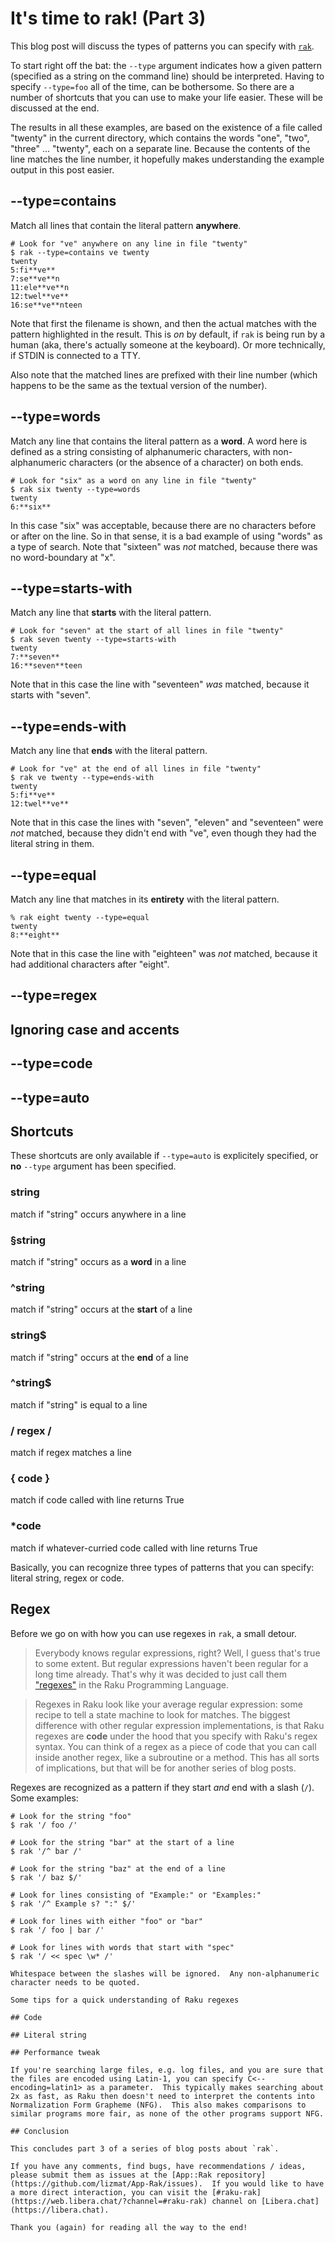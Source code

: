 # It's time to rak! (Part 3)

This blog post will discuss the types of patterns you can specify with [`rak`](https://raku.land/zef:lizmat/App::Rak).

To start right off the bat: the `--type` argument indicates how a given pattern (specified as a string on the command line) should be interpreted.  Having to specify `--type=foo` all of the time, can be bothersome.  So there are a number of shortcuts that you can use to make your life easier.  These will be discussed at the end.

The results in all these examples, are based on the existence of a file called "twenty" in the current directory, which contains the words "one", "two", "three" ... "twenty", each on a separate line.  Because the contents of the line matches the line number, it hopefully makes understanding the example output in this post easier.

## --type=contains

Match all lines that contain the literal pattern **anywhere**.
```
# Look for "ve" anywhere on any line in file "twenty"
$ rak --type=contains ve twenty
twenty
5:fi**ve**
7:se**ve**n
11:ele**ve**n
12:twel**ve**
16:se**ve**nteen
```
Note that first the filename is shown, and then the actual matches with the pattern highlighted in the result.  This is *on* by default, if `rak` is being run by a human (aka, there's actually someone at the keyboard).  Or more technically, if STDIN is connected to a TTY.

Also note that the matched lines are prefixed with their line number (which happens to be the same as the textual version of the number).

## --type=words

Match any line that contains the literal pattern as a **word**.  A word here is defined as a string consisting of alphanumeric characters, with non-alphanumeric characters (or the absence of a character) on both ends.
```
# Look for "six" as a word on any line in file "twenty"
$ rak six twenty --type=words
twenty
6:**six**
```

In this case "six" was acceptable, because there are no characters before or after on the line.  So in that sense, it is a bad example of using "words" as a type of search.  Note that "sixteen" was *not* matched, because there was no word-boundary at "x".

## --type=starts-with

Match any line that **starts** with the literal pattern.
```
# Look for "seven" at the start of all lines in file "twenty"
$ rak seven twenty --type=starts-with
twenty
7:**seven**
16:**seven**teen
```

Note that in this case the line with "seventeen" *was* matched, because it starts with "seven".

## --type=ends-with

Match any line that **ends** with the literal pattern.
```
# Look for "ve" at the end of all lines in file "twenty"
$ rak ve twenty --type=ends-with
twenty
5:fi**ve**
12:twel**ve**
```

Note that in this case the lines with "seven", "eleven" and "seventeen" were *not* matched, because they didn't end with "ve", even though they had the literal string in them.

## --type=equal

Match any line that matches in its **entirety**  with the literal pattern.
```
% rak eight twenty --type=equal
twenty
8:**eight**
```

Note that in this case the line with "eighteen" was *not* matched, because it had additional characters after "eight".

## --type=regex

## Ignoring case and accents

## --type=code

## --type=auto

## Shortcuts

These shortcuts are only available if `--type=auto` is explicitely specified, or **no** `--type` argument has been specified.

### string

match if "string" occurs anywhere in a line

### §string

match if "string" occurs as a **word** in a line

### ^string

match if "string" occurs at the **start** of a line

### string$

match if "string" occurs at the **end** of a line

### ^string$

match if "string" is equal to a line

### / regex /

match if regex matches a line

### { code }

match if code called with line returns True

### \*code
match if whatever-curried code called with line returns True

Basically, you can recognize three types of patterns that you can specify: literal string, regex or code.

## Regex

Before we go on with how you can use regexes in `rak`, a small detour.

> Everybody knows regular expressions, right?  Well, I guess that's true to some extent.  But regular expressions haven't been regular for a long time already.  That's why it was decided to just call them ["regexes"](https://docs.raku.org/language/regexes) in the Raku Programming Language.

> Regexes in Raku look like your average regular expression: some recipe to tell a state machine to look for matches.  The biggest difference with other regular expression implementations, is that Raku regexes are **code** under the hood that you specify with Raku's regex syntax.  You can think of a regex as a piece of code that you can call inside another regex, like a subroutine or a method.  This has all sorts of implications, but that will be for another series of blog posts.


Regexes are recognized as a pattern if they start *and* end with a slash (`/`).  Some examples:
```
# Look for the string "foo"
$ rak '/ foo /'

# Look for the string "bar" at the start of a line
$ rak '/^ bar /'

# Look for the string "baz" at the end of a line
$ rak '/ baz $/'

# Look for lines consisting of "Example:" or "Examples:"
$ rak '/^ Example s? ":" $/'

# Look for lines with either "foo" or "bar"
$ rak '/ foo | bar /'

# Look for lines with words that start with "spec"
$ rak '/ << spec \w* /'

Whitespace between the slashes will be ignored.  Any non-alphanumeric character needs to be quoted.

Some tips for a quick understanding of Raku regexes

## Code

## Literal string

## Performance tweak

If you're searching large files, e.g. log files, and you are sure that the files are encoded using Latin-1, you can specify C<--encoding=latin1> as a parameter.  This typically makes searching about 2x as fast, as Raku then doesn't need to interpret the contents into Normalization Form Grapheme (NFG).  This also makes comparisons to similar programs more fair, as none of the other programs support NFG.

## Conclusion

This concludes part 3 of a series of blog posts about `rak`.

If you have any comments, find bugs, have recommendations / ideas, please submit them as issues at the [App::Rak repository](https://github.com/lizmat/App-Rak/issues).  If you would like to have a more direct interaction, you can visit the [#raku-rak](https://web.libera.chat/?channel=#raku-rak) channel on [Libera.chat](https://libera.chat).

Thank you (again) for reading all the way to the end!
